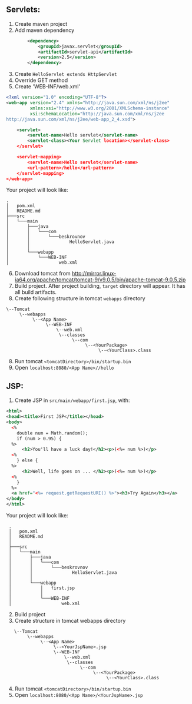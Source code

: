 Servlets:
---------
1) Create maven project
2) Add maven dependency
```xml
        <dependency>
            <groupId>javax.servlet</groupId>
            <artifactId>servlet-api</artifactId>
            <version>2.5</version>
        </dependency>
```
3) Create `HelloServlet extends HttpServlet`
4) Override GET method
5) Create 'WEB-INF/web.xml'
```xml
<?xml version="1.0" encoding="UTF-8"?>
<web-app version="2.4" xmlns="http://java.sun.com/xml/ns/j2ee"
         xmlns:xsi="http://www.w3.org/2001/XMLSchema-instance"
         xsi:schemaLocation="http://java.sun.com/xml/ns/j2ee
http://java.sun.com/xml/ns/j2ee/web-app_2_4.xsd">

    <servlet>
        <servlet-name>Hello servlet</servlet-name>
        <servlet-class><Your Servlet location></servlet-class>
    </servlet>

    <servlet-mapping>
        <servlet-name>Hello servlet</servlet-name>
        <url-pattern>/hello</url-pattern>
    </servlet-mapping>
</web-app>
```
Your project will look like:
```
.
│   pom.xml
│   README.md
├───src
│   └───main
│       ├───java
│       │   └───com
│       │       └───beskrovnov
│       │               HelloServlet.java
│       │
│       └───webapp
│           └───WEB-INF
│                   web.xml
```
6) Download tomcat from http://mirror.linux-ia64.org/apache/tomcat/tomcat-9/v9.0.5/bin/apache-tomcat-9.0.5.zip
7) Build project. After project building, `target` directory will appear. It has all build artifacts.
8) Create following structure in tomcat `webapps` directory
```
\--Tomcat
     \--webapps
          \--<App Name>
               \--WEB-INF
                   \--web.xml 
                    \--classes
                         \--com
                              \--<YourPackage>
                                   \--<YourClass>.class
```

8) Run tomcat `<tomcatDirectory>/bin/startup.bin`
5) Open `localhost:8080/<App Name>//hello`


JSP:
----
1) Create JSP in `src/main/webapp/first.jsp`, with:
```xml
<html>
<head><title>First JSP</title></head>
<body>
  <%
    double num = Math.random();
    if (num > 0.95) {
  %>
      <h2>You'll have a luck day!</h2><p>(<%= num %>)</p>
  <%
    } else {
  %>
      <h2>Well, life goes on ... </h2><p>(<%= num %>)</p>
  <%
    }
  %>
  <a href="<%= request.getRequestURI() %>"><h3>Try Again</h3></a>
</body>
</html>
```
Your project will look like:
   ```
    .
    │   pom.xml
    │   README.md
    │
    ├───src
    │   └───main
    │       ├───java
    │       │   └───com
    │       │       └───beskrovnov
    │       │               HelloServlet.java
    │       │
    │       └───webapp
    │           │   first.jsp
    │           │
    │           └───WEB-INF
    │                   web.xml
   ```
2) Build project
3) Create structure in tomcat webapps directory
```
   \--Tomcat
        \--webapps
             \--<App Name>
                  \--<YourJspName>.jsp
                  \--WEB-INF
                      \--web.xml 
                       \--classes
                            \--com
                                 \--<YourPackage>
                                      \--<YourClass>.class
```
4) Run tomcat `<tomcatDirectory>/bin/startup.bin`
5) Open `localhost:8080/<App Name>/<YourJspName>.jsp`
